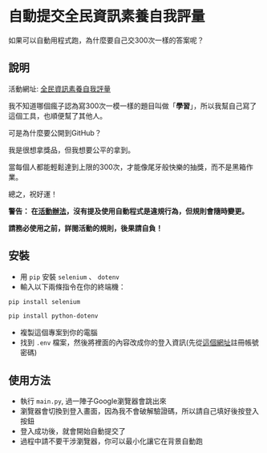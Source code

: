 # 自動提交全民資訊素養自我評量

如果可以自動用程式跑，為什麼要自己交300次一樣的答案呢？

## 說明

活動網址: [全民資訊素養自我評量](https://isafeevent.moe.edu.tw/)

我不知道哪個瘋子認為寫300次一模一樣的題目叫做「**學習**」，所以我幫自己寫了這個工具，也順便幫了其他人。

可是為什麼要公開到GitHub？

我是很想拿獎品，但我想要公平的拿到。

當每個人都能輕鬆達到上限的300次，才能像尾牙般快樂的抽獎，而不是黑箱作業。

總之，祝好運！

**警告： 在[活動辦法](https://isafeevent.moe.edu.tw/page/activity/)，沒有提及使用自動程式是違規行為，但規則會隨時變更。**

**請務必使用之前，詳閱活動的規則，後果請自負！**

## 安裝

- 用 `pip` 安裝 `selenium` 、 `dotenv`
- 輸入以下兩條指令在你的終端機：

```bash
pip install selenium
```

```bash
pip install python-dotenv
```

- 複製這個專案到你的電腦
- 找到 `.env` 檔案，然後將裡面的內容改成你的登入資訊(先從[這個網址](https://isafeevent.moe.edu.tw/signin/)註冊帳號密碼)

## 使用方法

- 執行 `main.py`, 過一陣子Google瀏覽器會跳出來
- 瀏覽器會切換到登入畫面，因為我不會破解驗證碼，所以請自己填好後按登入按鈕
- 登入成功後，就會開始自動提交了
- 過程中請不要干涉瀏覽器，你可以最小化讓它在背景自動跑
